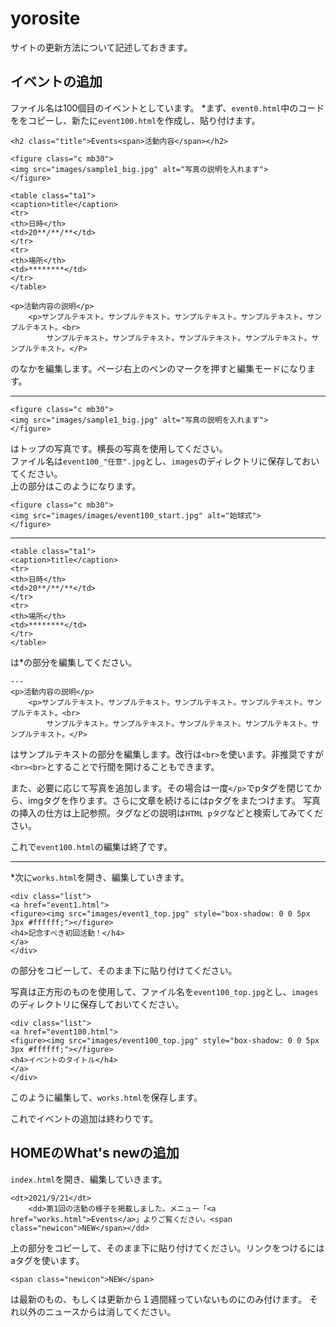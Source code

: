 # yorosite
サイトの更新方法について記述しておきます。

## イベントの追加
ファイル名は100個目のイベントとしています。
*まず、`event0.html`中のコードををコピーし、新たに`event100.html`を作成し、貼り付けます。
```
<h2 class="title">Events<span>活動内容</span></h2>

<figure class="c mb30">
<img src="images/sample1_big.jpg" alt="写真の説明を入れます">
</figure>

<table class="ta1">
<caption>title</caption>
<tr>
<th>日時</th>
<td>20**/**/**</td>
</tr>
<tr>
<th>場所</th>
<td>********</td>
</tr>
</table>

<p>活動内容の説明</p>
	<p>サンプルテキスト。サンプルテキスト。サンプルテキスト。サンプルテキスト。サンプルテキスト。<br>
		サンプルテキスト。サンプルテキスト。サンプルテキスト。サンプルテキスト。サンプルテキスト。</P>
```
のなかを編集します。ページ右上のペンのマークを押すと編集モードになります。
  
---
```
<figure class="c mb30">
<img src="images/sample1_big.jpg" alt="写真の説明を入れます">
</figure>
```
はトップの写真です。横長の写真を使用してください。  
ファイル名は`event100_"任意".jpg`とし、`images`のディレクトリに保存しておいてください。  
上の部分はこのようになります。
```
<figure class="c mb30">
<img src="images/images/event100_start.jpg" alt="始球式">
</figure>
```
  
---
```
<table class="ta1">
<caption>title</caption>
<tr>
<th>日時</th>
<td>20**/**/**</td>
</tr>
<tr>
<th>場所</th>
<td>********</td>
</tr>
</table>
```
は*の部分を編集してください。
```
---
<p>活動内容の説明</p>
	<p>サンプルテキスト。サンプルテキスト。サンプルテキスト。サンプルテキスト。サンプルテキスト。<br>
		サンプルテキスト。サンプルテキスト。サンプルテキスト。サンプルテキスト。サンプルテキスト。</P>
```

はサンプルテキストの部分を編集します。改行は`<br>`を使います。非推奨ですが`<br><br>`とすることで行間を開けることもできます。  

また、必要に応じて写真を追加します。その場合は一度`</p>`でpタグを閉じてから、imgタグを作ります。さらに文章を続けるにはpタグをまたつけます。
写真の挿入の仕方は上記参照。タグなどの説明は`HTML pタグ`などと検索してみてください。  

これで`event100.html`の編集は終了です。
  
---
*次に`works.html`を開き、編集していきます。
```
<div class="list">
<a href="event1.html">
<figure><img src="images/event1_top.jpg" style="box-shadow: 0 0 5px 3px #ffffff;"></figure>
<h4>記念すべき初回活動！</h4>
</a>
</div>
```
の部分をコピーして、そのまま下に貼り付けてください。
  
写真は正方形のものを使用して、ファイル名を`event100_top.jpg`とし、`images`のディレクトリに保存しておいてください。
```
<div class="list">
<a href="event100.html">
<figure><img src="images/event100_top.jpg" style="box-shadow: 0 0 5px 3px #ffffff;"></figure>
<h4>イベントのタイトル</h4>
</a>
</div>
```
このように編集して、`works.html`を保存します。
  
これでイベントの追加は終わりです。


## HOMEのWhat's newの追加

`index.html`を開き、編集していきます。
```
<dt>2021/9/21</dt>
	<dd>第1回の活動の様子を掲載しました。メニュー「<a href="works.html">Events</a>」よりご覧ください。<span class="newicon">NEW</span></dd>
```
上の部分をコピーして、そのまま下に貼り付けてください。リンクをつけるにはaタグを使います。
```
<span class="newicon">NEW</span>
```
は最新のもの、もしくは更新から１週間経っていないものにのみ付けます。
それ以外のニュースからは消してください。
